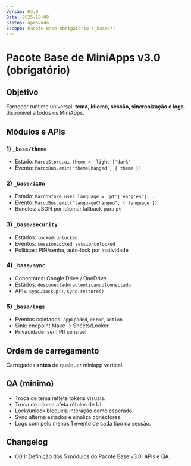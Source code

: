 ```yaml
---
Versão: R3.0
Data: 2025-10-08
Status: aprovado
Escopo: Pacote Base obrigatório (_base/*)
---
```

# Pacote Base de MiniApps v3.0 (obrigatório)

## Objetivo
Fornecer runtime universal: **tema, idioma, sessão, sincronização e logs**, disponível a todos os MiniApps.

## Módulos e APIs

### 1) `_base/theme`
- Estado: `MarcoStore.ui.theme = 'light'|'dark'`
- Evento: `MarcoBus.emit('themeChanged', { theme })`

### 2) `_base/i18n`
- Estado: `MarcoStore.user.language = 'pt'|'en'|'es'|...`
- Evento: `MarcoBus.emit('languageChanged', { language })`
- Bundles: JSON por idioma; fallback para `pt`

### 3) `_base/security`
- Estados: `locked|unlocked`
- Eventos: `sessionLocked`, `sessionUnlocked`
- Políticas: PIN/senha, auto-lock por inatividade

### 4) `_base/sync`
- Conectores: Google Drive / OneDrive
- Estados: `desconectado|autenticando|conectado`
- APIs: `sync.backup()`, `sync.restore()`

### 5) `_base/logs`
- Eventos coletados: `appLoaded`, `error`, `action`
- Sink: endpoint Make → Sheets/Looker
- Privacidade: sem PII sensível

## Ordem de carregamento
Carregados **antes** de qualquer miniapp vertical.

## QA (mínimo)
- Troca de tema reflete tokens visuais.
- Troca de idioma afeta rótulos de UI.
- Lock/unlock bloqueia interação como esperado.
- Sync alterna estados e sinaliza conectores.
- Logs com pelo menos 1 evento de cada tipo na sessão.



## Changelog
- O0.1: Definição dos 5 módulos do Pacote Base v3.0, APIs e QA.
